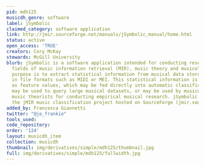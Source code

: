 ```yaml
---
pid: mdh125
musicdh_genre: software
label: jSymbolic
claimed_category: software application
link: http://jmir.sourceforge.net/manuals/jSymbolic_manual/home.html
status: active
open_access: 'TRUE'
creators: Cory McKay
stewards: McGill University
blurb: jSymbolic is a software application intended for conducting research in the
  fields of music information retrieval (MIR), music theory and musicology. Its primary
  purpose is to extract statistical information from musical data stored symbolically
  in file formats such as MIDI or MEI. This statistical information is formulated
  as feature values, which may be fed directly into automatic classification systems,
  may be used to query large musical datasets, or may be used by musicologists and
  music theorists for conducting empirical musical research. jSymbolic is part of
  the jMIR music classification project hosted on SourceForge (jmir.sourceforge.net).
added_by: Francesca Giannetti
twitter: "@jo_frankie"
tools_used: 
code_repository: 
order: '124'
layout: musicdh_item
collection: musicdh
thumbnail: img/derivatives/simple/mdh125/thumbnail.jpg
full: img/derivatives/simple/mdh125/fullwidth.jpg
---
```

